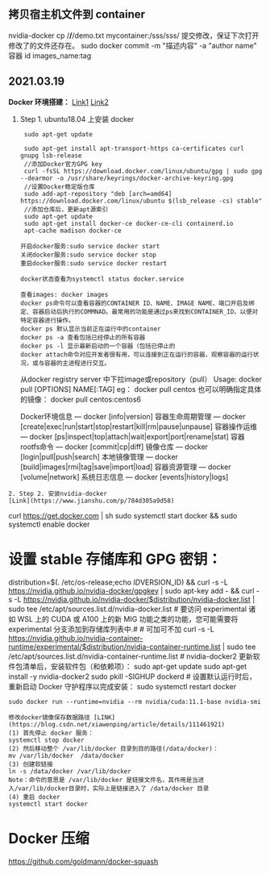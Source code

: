 ## 拷贝宿主机文件到 container

nvidia-docker cp /**/**/demo.txt mycontainer:/sss/sss/
提交修改，保证下次打开修改了的文件还存在。
sudo docker commit -m "描述内容" -a "author name" 容器 id images_name:tag

## **2021.03.19**

**Docker 环境搭建：** [Link1](https://docs.docker.com/engine/install/ubuntu/)
[Link2](https://www.jianshu.com/p/49e8f814d6e0)

1. Step 1. ubuntu18.04 上安装 docker

   ```
    sudo apt-get update

    sudo apt-get install apt-transport-https ca-certificates curl gnupg lsb-release
    //添加Docker官方GPG key
    curl -fsSL https://download.docker.com/linux/ubuntu/gpg | sudo gpg --dearmor -o /usr/share/keyrings/docker-archive-keyring.gpg
    //设置Docker稳定版仓库
    sudo add-apt-repository "deb [arch=amd64] https://download.docker.com/linux/ubuntu $(lsb_release -cs) stable"
    //添加仓库后，更新apt源索引
    sudo apt-get update
    sudo apt-get install docker-ce docker-ce-cli containerd.io
    apt-cache madison docker-ce
   ```

   ```
   开启docker服务:sudo service docker start
   关闭docker服务:sudo service docker stop
   重启docker服务:sudo service docker restart

   docker状态查看为systemctl status docker.service

   查看images: docker images
   docker ps命令可以查看容器的CONTAINER ID、NAME、IMAGE NAME、端口开启及绑定、容器启动后执行的COMMNAD。最常用的功能是通过ps来找到CONTAINER_ID，以便对特定容器进行操作。
   docker ps 默认显示当前正在运行中的container
   docker ps -a 查看包括已经停止的所有容器
   docker ps -l 显示最新启动的一个容器（包括已停止的
   docker attach命令对应开发者很有用，可以连接到正在运行的容器，观察容器的运行状况，或与容器的主进程进行交互。
   ```


    从docker registry server 中下拉image或repository（pull）
    Usage: docker pull [OPTIONS] NAME[:TAG]
    eg： docker pull centos
    也可以明确指定具体的镜像：
    docker pull centos:centos6

    Docker环境信息 — docker [info|version]
    容器生命周期管理 — docker [create|exec|run|start|stop|restart|kill|rm|pause|unpause]
    容器操作运维 — docker [ps|inspect|top|attach|wait|export|port|rename|stat]
    容器rootfs命令 — docker [commit|cp|diff]
    镜像仓库 — docker [login|pull|push|search]
    本地镜像管理 — docker [build|images|rmi|tag|save|import|load]
    容器资源管理 — docker [volume|network]
    系统日志信息 — docker [events|history|logs]

```
2. Step 2. 安装nvidia-docker
[Link](https://www.jianshu.com/p/784d305a9d58)
```

curl https://get.docker.com | sh
sudo systemctl start docker && sudo systemctl enable docker

# 设置 stable 存储库和 GPG 密钥：

distribution=$(. /etc/os-release;echo $ID$VERSION_ID)    && curl -s -L https://nvidia.github.io/nvidia-docker/gpgkey | sudo apt-key add -    && curl -s -L https://nvidia.github.io/nvidia-docker/$distribution/nvidia-docker.list | sudo tee /etc/apt/sources.list.d/nvidia-docker.list # 要访问 experimental 诸如 WSL 上的 CUDA 或 A100 上的新 MIG 功能之类的功能，您可能需要将 experimental 分支添加到存储库列表中.# # 可加可不加
curl -s -L https://nvidia.github.io/nvidia-container-runtime/experimental/$distribution/nvidia-container-runtime.list | sudo tee /etc/apt/sources.list.d/nvidia-container-runtime.list # nvidia-docker2 更新软件包清单后，安装软件包（和依赖项）：
sudo apt-get update
sudo apt-get install -y nvidia-docker2
sudo pkill -SIGHUP dockerd # 设置默认运行时后，重新启动 Docker 守护程序以完成安装：
sudo systemctl restart docker

    sudo docker run --runtime=nvidia --rm nvidia/cuda:11.1-base nvidia-smi

```
修改docker镜像保存数据路径 [LINK](https://blog.csdn.net/xiawenping/article/details/111461921)
(1) 首先停止 docker 服务：
systemctl stop docker
(2) 然后移动整个 /var/lib/docker 目录到目的路径(/data/docker)：
mv /var/lib/docker  /data/docker
(3) 创建软链接
ln -s /data/docker /var/lib/docker
Note：命令的意思是 /var/lib/docker 是链接文件名，其作用是当进入/var/lib/docker目录时，实际上是链接进入了 /data/docker 目录
(4) 重启 docker
systemctl start docker

```

# Docker 压缩

https://github.com/goldmann/docker-squash
